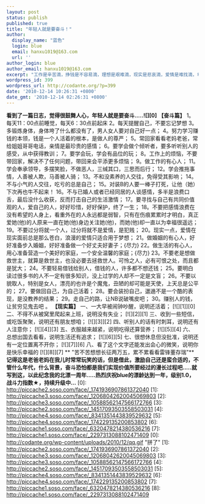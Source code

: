 ```yaml
---
layout: post
status: publish
published: true
title: "年轻人就是要奋斗！"
author:
  display_name: "蓝色"
  login: blue
  email: hanxu1019@163.com
  url: ''
author_login: blue
author_email: hanxu1019@163.com
excerpt: "工作是辛苦滴，挣钱是不容易滴，理想是艰难滴，现实是悲哀滴，爱情是难找滴，幸福是不可捉摸滴，想要明天会更好，不奋斗是不行滴！"
wordpress_id: 399
wordpress_url: http://codante.org/?p=399
date: '2010-12-14 10:26:31 +0800'
date_gmt: '2010-12-14 02:26:31 +0800'
---
```


**看到了一篇日志，觉得很鼓舞人心，年轻人就是要奋斗.....![][0]**
**【奋斗篇】**
1。每天11：00点前睡觉，每天6：30点前起床
2。每天提醒自己，不要忘记梦想
3。多锻炼身体，身体垮了什么都没有了，男人女人要对自己好一点；
4。努力学习赚钱的本领，钱是一个人活着的根本，是做人的尊严；
5。常回家看看老妈老爸，常给姐姐哥哥电话，亲情是最珍贵的感情；
6。要学会做个倾听者，要多听听别人的感受，从中获得教训；
7。要学会玩，学会有品位的玩；
8。工作上的烦恼，不要带回家，解决不了任何问题，带回来会平添更多烦恼；
9。做工作的有心人；
11。学会奉承领导，多摆笑脸，不做恶人，三缄其口，三思而后行；
12。学会推拖事情，人善被人欺，马善被人骑；
13。不和没素养的人交往，免得受其影响；
14。不与小气的人交往，吃亏的总是自己；
15。对装B的人要一棒子打死，让他（她）下次再也牛不起来！
16。不与已婚人或者已经同居的人谈感情，多半是浪费口舌，最后没什么收获，反而打击自己的生活激情；
17。要寻找与自己有共同价值观的人，爱自己的人，好好珍惜，好好保护，终了一生；
18。不要把感情浪费在没有希望的人身上，看重外在的人永远都是弱智，只有在伤痕累累时才明白，真正爱她(他)的人原来一直在她(他)身边关注她(他)，而她(他)却一直以为幸福很遥远；
19。不要过分将就一个人，过分将就不是爱情，是犯贱；
20。现实一点，爱情在现实面前总是那么苍白，浪漫的爱情只适合用于梦想；
21。做婚姻的有心人，好好准备步入婚姻，好好准备做一个好丈夫好妻子；{尽力}
22。做生活的有心人，用心准备营造一个美好的家庭，一个安全温馨的家庭；{尽力}
23。不要老是想做救世主，就算是救世主，也没必要去拯救世人。可怜之人，必有可恨之处，而且都是犹大；
24。不要轻易借钱给别人，借钱的人，许多都不想还钱；
25。要明白读过很多书的人不一定有很多知识，没上过学的人却不一定是文盲；
26。不要以貌取人，特别是女人，漂亮的也许是个魔鬼，丑陋的却可能是天使，上天总是公平的；
27。要做回自己，为自己活着；
28。要会装扮自己，邋遢不是一个酷的表现，是没教养的结果；
29。走自己的路，让NB说破嘴皮吧；
30。赚别人的钱，让贫穷见鬼去吧 。
**【现实篇】**
一、一大早被闹钟吵醒，说明还活着；
[![][1]][0]
二、不得不从被窝里爬起来上班，说明没有失业；
[![][2]][1]
三、收到一些短信，或吃饭聚聚，说明还有朋友想咱；
[![][3]][2]
四、听别人的话有时刺耳，说明还有人注意你；
[![][4]][3]
五、衣服越来越紧，说明吃得还算营养；
[![][5]][4]
六、总想出国去看看，说明生活还有追求；
[![][6]][5]
七、很想休息但没批准，说明还有一定位置离不开你；
[![][7]][6]
八、看了这个文字还能发出会心的微笑，说明你是快乐幸福的
[![][8]][7]
** "苦不苦想想长征两万五，累不累看看雷锋董存瑞"**
**记得这是老爸老妈在我儿时常常玩笑的话，但是借此，激励自己还是蛮合适的，不管什么年代，什么背景，奋斗恐怕都是我们实现价值所要经过的漫长过程吧.....就写到这，以此纪念我的北漂一周年.....热烈庆祝blue的漂龄达到一年，级别1.0，战斗力指数★，持续升级中...**
[0]: http://piccache2.soso.com/face/_1741936907861372040
[1]: http://piccache3.soso.com/face/_12068042620045069803
[2]: http://piccache3.soso.com/face/_10588562147566172766
[3]: http://piccache2.soso.com/face/_14517093503558503031
[4]: http://piccache4.soso.com/face/_8341351443839529632
[5]: http://piccache4.soso.com/face/_174229135200853802
[6]: http://piccache1.soso.com/face/_6320478214380536216
[7]: http://piccache1.soso.com/face/_2297313088102471409
[0]: http://codante.org/wp-content/uploads/2010/12/qq.gif "拼了"
[1]: http://piccache2.soso.com/face/_1741936907861372040
[2]: http://piccache3.soso.com/face/_12068042620045069803
[3]: http://piccache3.soso.com/face/_10588562147566172766
[4]: http://piccache2.soso.com/face/_14517093503558503031
[5]: http://piccache4.soso.com/face/_8341351443839529632
[6]: http://piccache4.soso.com/face/_174229135200853802
[7]: http://piccache1.soso.com/face/_6320478214380536216
[8]: http://piccache1.soso.com/face/_2297313088102471409